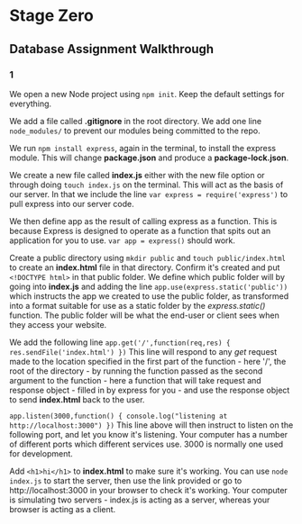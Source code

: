 # Stage Zero

## Database Assignment Walkthrough

### 1
We open a new Node project using ```npm init```.
Keep the default settings for everything.

We add a file called **.gitignore** in the root directory.
We add one line ```node_modules/``` to prevent our modules being committed to the repo.

We run ```npm install express```, again in the terminal, to install the express module. This will change **package.json** and produce a **package-lock.json**.

We create a new file called **index.js** either with the new file option or through doing ```touch index.js``` on the terminal. This will act as the basis of our server. In that we include the line ```var express = require('express')``` to pull express into our server code.

We then define app as the result of calling express as a function. This is because Express is designed to operate as a function that spits out an application for you to use. ```var app = express()``` should work.

Create a public directory using ```mkdir public``` and ```touch public/index.html``` to create an **index.html** file in that directory. Confirm it's created and put ```<!DOCTYPE html>``` in that public folder. We define which public folder will by going into **index.js** and adding the line ```app.use(express.static('public'))``` which instructs the app we created to use the public folder, as transformed into a format suitable for use as a static folder by the *express.static()* function. The public folder will be what the end-user or client sees when they access your website.

We add the following line 
``` app.get('/',function(req,res) { res.sendFile('index.html') }) ```
This line will respond to any *get* request made to the location specified in the first part of the function - here '/', the root of the directory - by running the function passed as the second argument to the function - here a function that will take request and response object - filled in by express for you - and use the response object to send **index.html** back to the user.

``` app.listen(3000,function() { console.log("listening at http://localhost:3000") }) ```
This line above will then instruct to listen on the following port, and let you know it's listening. Your computer has a number of different ports which different services use. 3000 is normally one used for development.

Add ```<h1>hi</h1>``` to **index.html** to make sure it's working. You can use ```node index.js``` to start the server, then use the link provided or go to http://localhost:3000 in your browser to check it's working. Your computer is simulating two servers - index.js is acting as a server, whereas your browser is acting as a client.
